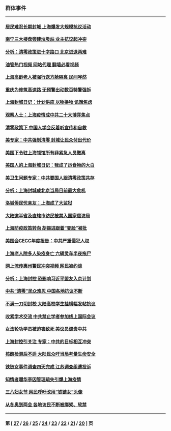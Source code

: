 ### 群体事件
---
#### [居民难忍长期封城 上海爆发大规模抗议活动](../../pages/ncid279/n13724894.md?05070045) 
#### [南宁三大楼盘旁建垃圾站 业主抗议起冲突](../../pages/ncid279/n13723244.md?05070045) 
#### [分析：清零政策进十字路口 北京进退两难](../../pages/ncid279/n13722760.md?05070045) 
#### [油管热门视频 网站代理 翻墙必看视频](http://209.222.30.114:81/youtube.html?05070045)
#### [上海高龄老人被强行送方舱隔离 民间哗然](../../pages/ncid279/n13717318.md?05070045) 
#### [重庆为修筑高速路 无预警出动数百特警强拆](../../pages/ncid279/n13716893.md?05070045) 
#### [上海封城日记：计划供应 以物换物 饥饿焦虑](../../pages/ncid279/n13715646.md?05070045) 
#### [观察人士：上海疫情成中共二十大博弈焦点](../../pages/ncid279/n13713349.md?05070045) 
#### [清零政策下 中国人学会反着听宣传和自救](../../pages/ncid279/n13711002.md?05070045) 
#### [美专家：中共强制清零 封城让民众付出代价](../../pages/ncid279/n13709482.md?05070045) 
#### [美国下令驻上海领馆所有非紧急人员撤离](../../pages/ncid279/n13709373.md?05070045) 
#### [美国人的上海封城日记：我成了运食物的大白](../../pages/ncid279/n13707573.md?05070045) 
#### [美卫生问题专家：中共要国人跟清零政策共存](../../pages/ncid279/n13705925.md?05070045) 
#### [分析：上海封城成北京当局目前最大危机](../../pages/ncid279/n13702771.md?05070045) 
#### [洛城侨民忧亲友：上海成了大监狱](../../pages/ncid279/n13693937.md?05070045) 
#### [大陆逾半省及直辖市访民被禁入国家信访局](../../pages/ncid279/n13689201.md?05070045) 
#### [上海防疫政策转向 胡锡进跟着“变脸”被批](../../pages/ncid279/n13688098.md?05070045) 
#### [美国会CECC年度报告：中共严重侵犯人权](../../pages/ncid279/n13687784.md?05070045) 
#### [上海老人院多人染疫身亡 六辆灵车半夜拖尸](../../pages/ncid279/n13687060.md?05070045) 
#### [网上流传惠州警民冲突视频 网民被约谈](../../pages/ncid279/n13687562.md?05070045) 
#### [分析：上海封控 恐影响习近平盟友入京计划](../../pages/ncid279/n13686881.md?05070045) 
#### [中共“清零”民众难忍 中国各地抗议不断](../../pages/ncid279/n13685186.md?05070045) 
#### [不满一刀切封校 大陆高校学生挂横幅发帖抗议](../../pages/ncid279/n13683669.md?05070045) 
#### [收紧学术交流 中共禁止学者参加线上国际会议](../../pages/ncid279/n13684255.md?05070045) 
#### [女法轮功学员被迫害致死 美议员谴责中共](../../pages/ncid279/n13682069.md?05070045) 
#### [上海封控引关注 专家：中共的目标相互冲突](../../pages/ncid279/n13679402.md?05070045) 
#### [核酸检测后不适 大陆民众吁当局考量生命安全](../../pages/ncid279/n13674223.md?05070045) 
#### [铁链女事件调查四天完成 江苏调查组遭投诉](../../pages/ncid279/n13673940.md?05070045) 
#### [知情者曝华亭因管理疏失引爆上海疫情](../../pages/ncid279/n13642418.md?05070045) 
#### [三八妇女节 网民呼吁改用“铁链女”头像](../../pages/ncid279/n13629332.md?05070045) 
#### [从冬奥到两会 各地访民不断被绑架、软禁](../../pages/ncid279/n13623432.md?05070045) 

---
#### 第 [ [27](./27.md?05070045) / [26](./26.md?05070045) / [25](./25.md?05070045) / [24](./24.md?05070045) / [23](./23.md?05070045) / [22](./22.md?05070045) / [21](./21.md?05070045) / [20](./20.md?05070045) ] 页
